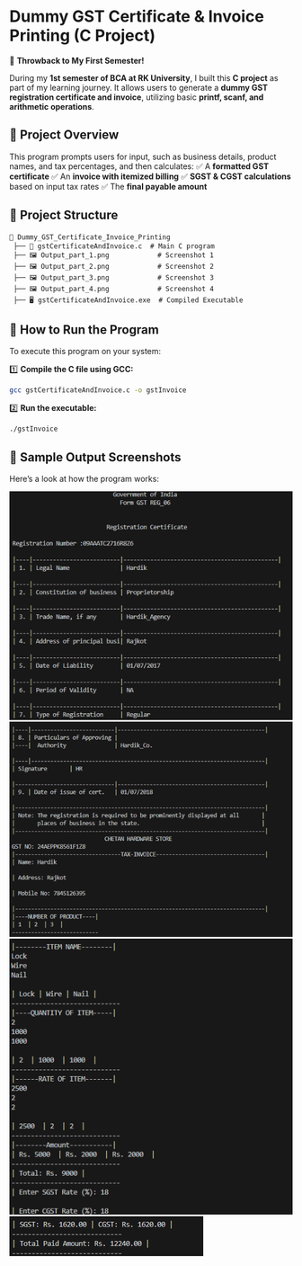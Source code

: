 # Dummy GST Certificate & Invoice Printing (C Project)

🚀 **Throwback to My First Semester!**

During my **1st semester of BCA at RK University**, I built this **C project** as part of my learning journey. It allows users to generate a **dummy GST registration certificate and invoice**, utilizing basic **printf, scanf, and arithmetic operations**.

## 📌 Project Overview
This program prompts users for input, such as business details, product names, and tax percentages, and then calculates:
✅ A **formatted GST certificate**
✅ An **invoice with itemized billing**
✅ **SGST & CGST calculations** based on input tax rates
✅ The **final payable amount**

## 📂 Project Structure
```
📁 Dummy_GST_Certificate_Invoice_Printing
 ├── 📄 gstCertificateAndInvoice.c  # Main C program
 ├── 🖼️ Output_part_1.png            # Screenshot 1
 ├── 🖼️ Output_part_2.png            # Screenshot 2
 ├── 🖼️ Output_part_3.png            # Screenshot 3
 ├── 🖼️ Output_part_4.png            # Screenshot 4
 ├── 🖥️ gstCertificateAndInvoice.exe  # Compiled Executable
```

## 📌 How to Run the Program
To execute this program on your system:

1️⃣ **Compile the C file using GCC:**
```sh
gcc gstCertificateAndInvoice.c -o gstInvoice
```

2️⃣ **Run the executable:**
```sh
./gstInvoice
```

## 📌 Sample Output Screenshots
Here’s a look at how the program works:

![Invoice Output 1](Output_part_1.png)
![Invoice Output 2](Output_part_2.png)
![Invoice Output 3](Output_part_3.png)
![Invoice Output 4](Output_part_4.png)


